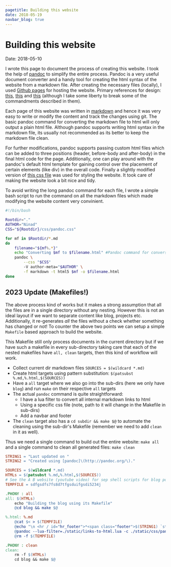 ```yaml
---
pagetitle: Building this website
date: 2018-05-19
navbar_blog: true
---
```



# Building this website

Date: 2018-05-10

I wrote this page to document the process of creating this website.
I took the help of [pandoc](https://pandoc.org/) to simplify the entire process.
Pandoc is a very useful document converter and a handy tool for creating the 
html syntax of the website from a markdown file.
After creating the necessary files (locally), I used 
[Github pages](https://pages.github.com/) for hosting the website. 
Primary references for design: 
[this](http://bettermotherfuckingwebsite.com/), 
[this](https://bestmotherfucking.website/) and 
[this](https://thebestmotherfucking.website/) (although I take some
liberty to break some of the commandments described in them).

Each page of this website was written in [markdown](http://pandoc.org/MANUAL.html#pandocs-markdown)
and hence it was very easy to
write or modify the content and track the changes using git. 
The basic pandoc command for converting the markdown 
file to html will only output a plain html file. 
Although pandoc supports writing html syntax in the markdown file,
its usually not recommended as its better to keep the markdown file clean.

For further modifications, pandoc supports passing 
custom html files which can be added
to three positions (header, before-body and after-body) in the final html code 
for the page. Additionally, one can play around with the pandoc's default html 
template 
for gaining control over the placement of certain elements (like div) in the 
overall code. Finally a slightly modified version of 
[this css file](https://gist.github.com/killercup/5917178) 
was used for styling the website. It took care of making the 
website look a bit nice and tidy.

To avoid writing the long pandoc command for each file, I wrote a simple bash 
script to run the command on all the markdown files which made
modifying the website content very convinient.

```bash
#!/bin/bash

Rootdir="."
AUTHOR="Ninad"
CSS="${Rootdir}/css/pandoc.css"

for mf in $Rootdir/*.md
do
	filename="${mf%.*}"
	echo "Converting $mf to $filename.html" #Pandoc command for conversion to html:		
	pandoc \
        --css "$CSS"
		-V author-meta="$AUTHOR" \
		-f markdown -t html5 $mf -o $filename.html		
done	
```

## 2023 Update (Makefiles!)

The above process kind of works but it makes a strong assumption that all the
files are in a single directory without any nesting. However this is not an ideal
layout if we want to separate content like blog, projects etc. Additionally, it
re-generates *all* the files without a check whether something has changed or
not! To counter the above two points we can setup a simple `Makefile` based
approach to build the website.

This Makefile still only process documents in the current directory but if we
have such a makefile in every sub-directory taking care that each of the nested
makefiles have `all, clean` targets, then this kind of workflow will work.

- Collect current dir markdown files `SOURCES = $(wildcard *.md)`
- Create html targets using pattern substitution: `$(patsubst %.md,%.html,$(SOURCES))`
- Have a `all` target where we also go into the sub-dirs (here we only have `blog`)
  and run `make` on their respective `all` targets
- The actual `pandoc` command is quite straightforward:
  - I have a lua filter to convert all internal markdown links to html
  - Using a specific css file (note, path to it will change in the Makefile in sub-dirs)
  - Add a navbar and footer
- The `clean` target also has a `cd subdir && make $@` to automate the cleaning
  using the sub-dir's Makefile (remember we need to add `clean` in it as well).

Thus we need a single command to build out the entire website: `make all` and a
single command to clean all generated files: `make clean`
  

```makefile
STRING1 = "Last updated on "
STRING2 = "Created using [pandoc]\(http://pandoc.org/\)."

SOURCES = $(wildcard *.md)
HTMLs = $(patsubst %.md,%.html,$(SOURCES))
# See the A B website (youtube video) for sep shell scripts for blog portion
TEMPFILE = sdfgsdfs7fs8d7tfgsduifgsdi5234j

.PHONY : all
all: $(HTMLs)
	echo "Building the blog using its Makefile"
	@cd blog && make $@

%.html: %.md
	@cat $< > $(TEMPFILE)
	@echo "\n <hr / id="hr_footer">*<span class="footer">$(STRING1) `stat -c %Y Makefile | date +'%b %d, %Y'`. $(STRING2)*</span>" >> $(TEMPFILE)
	@pandoc --lua-filter=./static/links-to-html.lua -c ./static/css/pandoc.css -B navbar.html --mathjax -t html5 --standalone -i $(TEMPFILE) -o $@
	@rm -f $(TEMPFILE)

.PHONY : clean
clean:
	rm -f $(HTMLs)
	cd blog && make $@
```

